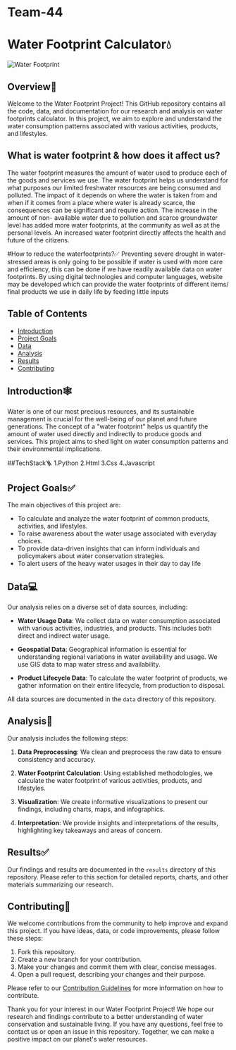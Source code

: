 # Team-44

# Water Footprint Calculator💧

![Water Footprint](https://www.example.com/water-footprint-image.jpg)

## Overview📝

Welcome to the Water Footprint Project! This GitHub repository contains all the code, data, and documentation for our research and analysis on water footprints calculator. In this project, we aim to explore and understand the water consumption patterns associated with various activities, products, and lifestyles.

## What is water footprint & how does it affect us?

The water footprint measures the amount of water used to produce each of the goods and services we use. The water footprint helps us understand for what purposes our limited freshwater resources are being consumed and polluted. The impact of it depends on where the water is taken from and when if it comes from a place where water is already scarce, the consequences can be significant and require action. The increase in the amount of non- available water due to pollution and scarce groundwater level has added more water footprints, at the community as well as at the personal levels. An increased water footprint directly affects the health and future of the citizens. 

#How to reduce the waterfootprints?✅
Preventing severe drought in water-stressed areas is only going to be possible if water is used with more care and efficiency, this can be done if we have readily available data on water footprints. By using digital technologies and computer languages,  website may be developed which can provide the water footprints of different items/ final products we use in daily life by feeding little inputs 

## Table of Contents

- [Introduction](#introduction)
- [Project Goals](#project-goals)
- [Data](#data)
- [Analysis](#analysis)
- [Results](#results)
- [Contributing](#contributing)

## Introduction🕸️

Water is one of our most precious resources, and its sustainable management is crucial for the well-being of our planet and future generations. The concept of a "water footprint" helps us quantify the amount of water used directly and indirectly to produce goods and services. This project aims to shed light on water consumption patterns and their environmental implications.

##TechStack🪜
1.Python
2.Html
3.Css
4.Javascript

## Project Goals✅

The main objectives of this project are:

- To calculate and analyze the water footprint of common products, activities, and lifestyles.
- To raise awareness about the water usage associated with everyday choices.
- To provide data-driven insights that can inform individuals and policymakers about water conservation strategies.
- To alert users of the heavy water usages in their day to day life

## Data💻

Our analysis relies on a diverse set of data sources, including:

- **Water Usage Data**: We collect data on water consumption associated with various activities, industries, and products. This includes both direct and indirect water usage.

- **Geospatial Data**: Geographical information is essential for understanding regional variations in water availability and usage. We use GIS data to map water stress and availability.

- **Product Lifecycle Data**: To calculate the water footprint of products, we gather information on their entire lifecycle, from production to disposal.

All data sources are documented in the `data` directory of this repository.

## Analysis📝

Our analysis includes the following steps:

1. **Data Preprocessing**: We clean and preprocess the raw data to ensure consistency and accuracy.

2. **Water Footprint Calculation**: Using established methodologies, we calculate the water footprint of various activities, products, and lifestyles.

3. **Visualization**: We create informative visualizations to present our findings, including charts, maps, and infographics.

4. **Interpretation**: We provide insights and interpretations of the results, highlighting key takeaways and areas of concern.

## Results✅

Our findings and results are documented in the `results` directory of this repository. Please refer to this section for detailed reports, charts, and other materials summarizing our research.

## Contributing🤝

We welcome contributions from the community to help improve and expand this project. If you have ideas, data, or code improvements, please follow these steps:

1. Fork this repository.
2. Create a new branch for your contribution.
3. Make your changes and commit them with clear, concise messages.
4. Open a pull request, describing your changes and their purpose.

Please refer to our [Contribution Guidelines](CONTRIBUTING.md) for more information on how to contribute.

Thank you for your interest in our Water Footprint Project! We hope our research and findings contribute to a better understanding of water conservation and sustainable living. If you have any questions, feel free to contact us or open an issue in this repository. Together, we can make a positive impact on our planet's water resources.
